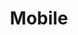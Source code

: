 ---
permalink: false
hideInSitemap: true
tags: level2
key: mobile_de
title: Mobile
alternativetitle: Design System Mobile
redirect: /de/design-system/mobile/overview/
parent: designsystem_de
order: 3
---